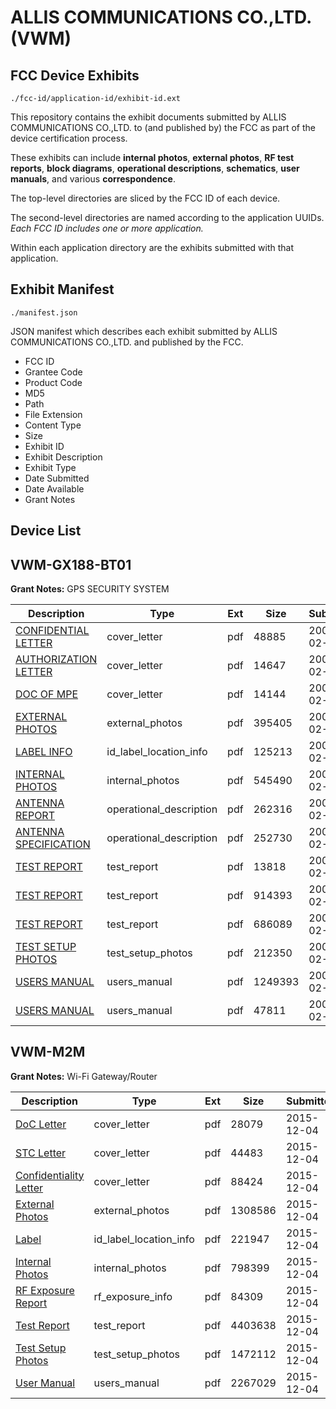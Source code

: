 # ALLIS COMMUNICATIONS CO.,LTD. (VWM)
## FCC Device Exhibits

```
./fcc-id/application-id/exhibit-id.ext
```

This repository contains the exhibit documents submitted by ALLIS COMMUNICATIONS CO.,LTD. to (and published by) the FCC as part of the device certification process.

These exhibits can include **internal photos**, **external photos**, **RF test reports**, **block diagrams**, **operational descriptions**, **schematics**, **user manuals**, and various **correspondence**.

The top-level directories are sliced by the FCC ID of each device.

The second-level directories are named according to the application UUIDs. *Each FCC ID includes one or more application.*

Within each application directory are the exhibits submitted with that application. 

## Exhibit Manifest

```
./manifest.json
```

JSON manifest which describes each exhibit submitted by ALLIS COMMUNICATIONS CO.,LTD. and published by the FCC.

- FCC ID
- Grantee Code
- Product Code
- MD5
- Path
- File Extension
- Content Type
- Size
- Exhibit ID
- Exhibit Description
- Exhibit Type
- Date Submitted
- Date Available
- Grant Notes

## Device List
## VWM-GX188-BT01
**Grant Notes:** GPS SECURITY SYSTEM

| Description | Type | Ext | Size | Submitted | Available |
| ----------- | ---- | --- | ---- | --------- | --------- |
| [CONFIDENTIAL LETTER](VWM-GX188-BT01/02a89e411245f438928c8ea86f54ea12/906598.pdf) | cover_letter | pdf | 48885 | 2008-02-26 | 2008-02-27 |
| [AUTHORIZATION LETTER](VWM-GX188-BT01/02a89e411245f438928c8ea86f54ea12/906599.pdf) | cover_letter | pdf | 14647 | 2008-02-26 | 2008-02-27 |
| [DOC OF MPE](VWM-GX188-BT01/02a89e411245f438928c8ea86f54ea12/906610.pdf) | cover_letter | pdf | 14144 | 2008-02-26 | 2008-02-27 |
| [EXTERNAL PHOTOS](VWM-GX188-BT01/02a89e411245f438928c8ea86f54ea12/906594.pdf) | external_photos | pdf | 395405 | 2008-02-26 | 2008-02-27 |
| [LABEL INFO](VWM-GX188-BT01/02a89e411245f438928c8ea86f54ea12/906611.pdf) | id_label_location_info | pdf | 125213 | 2008-02-26 | 2008-02-27 |
| [INTERNAL PHOTOS](VWM-GX188-BT01/02a89e411245f438928c8ea86f54ea12/906595.pdf) | internal_photos | pdf | 545490 | 2008-02-26 | 2008-02-27 |
| [ANTENNA REPORT](VWM-GX188-BT01/02a89e411245f438928c8ea86f54ea12/906593.pdf) | operational_description | pdf | 262316 | 2008-02-26 | 2008-02-27 |
| [ANTENNA SPECIFICATION](VWM-GX188-BT01/02a89e411245f438928c8ea86f54ea12/906612.pdf) | operational_description | pdf | 252730 | 2008-02-26 | 2008-02-27 |
| [TEST REPORT](VWM-GX188-BT01/02a89e411245f438928c8ea86f54ea12/906613.pdf) | test_report | pdf | 13818 | 2008-02-26 | 2008-02-27 |
| [TEST REPORT](VWM-GX188-BT01/02a89e411245f438928c8ea86f54ea12/906615.pdf) | test_report | pdf | 914393 | 2008-02-26 | 2008-02-27 |
| [TEST REPORT](VWM-GX188-BT01/02a89e411245f438928c8ea86f54ea12/906616.pdf) | test_report | pdf | 686089 | 2008-02-26 | 2008-02-27 |
| [TEST SETUP  PHOTOS](VWM-GX188-BT01/02a89e411245f438928c8ea86f54ea12/906596.pdf) | test_setup_photos | pdf | 212350 | 2008-02-26 | 2008-02-27 |
| [USERS MANUAL](VWM-GX188-BT01/02a89e411245f438928c8ea86f54ea12/906597.pdf) | users_manual | pdf | 1249393 | 2008-02-26 | 2008-02-27 |
| [USERS MANUAL](VWM-GX188-BT01/02a89e411245f438928c8ea86f54ea12/906614.pdf) | users_manual | pdf | 47811 | 2008-02-26 | 2008-02-27 |
## VWM-M2M
**Grant Notes:** Wi-Fi Gateway/Router

| Description | Type | Ext | Size | Submitted | Available |
| ----------- | ---- | --- | ---- | --------- | --------- |
| [DoC Letter](VWM-M2M/665914e1f46ab5d5d9cd247611e3c8b6/2830518.pdf) | cover_letter | pdf | 28079 | 2015-12-04 | 2015-12-04 |
| [STC Letter](VWM-M2M/665914e1f46ab5d5d9cd247611e3c8b6/2830603.pdf) | cover_letter | pdf | 44483 | 2015-12-04 | 2015-12-04 |
| [Confidentiality Letter](VWM-M2M/665914e1f46ab5d5d9cd247611e3c8b6/2830604.pdf) | cover_letter | pdf | 88424 | 2015-12-04 | 2015-12-04 |
| [External Photos](VWM-M2M/665914e1f46ab5d5d9cd247611e3c8b6/2830593.pdf) | external_photos | pdf | 1308586 | 2015-12-04 | 2016-06-01 |
| [Label](VWM-M2M/665914e1f46ab5d5d9cd247611e3c8b6/2830592.pdf) | id_label_location_info | pdf | 221947 | 2015-12-04 | 2015-12-04 |
| [Internal Photos](VWM-M2M/665914e1f46ab5d5d9cd247611e3c8b6/2830599.pdf) | internal_photos | pdf | 798399 | 2015-12-04 | 2016-06-01 |
| [RF Exposure Report](VWM-M2M/665914e1f46ab5d5d9cd247611e3c8b6/2830601.pdf) | rf_exposure_info | pdf | 84309 | 2015-12-04 | 2015-12-04 |
| [Test Report](VWM-M2M/665914e1f46ab5d5d9cd247611e3c8b6/2830596.pdf) | test_report | pdf | 4403638 | 2015-12-04 | 2015-12-04 |
| [Test Setup Photos](VWM-M2M/665914e1f46ab5d5d9cd247611e3c8b6/2830597.pdf) | test_setup_photos | pdf | 1472112 | 2015-12-04 | 2016-06-01 |
| [User Manual](VWM-M2M/665914e1f46ab5d5d9cd247611e3c8b6/2830598.pdf) | users_manual | pdf | 2267029 | 2015-12-04 | 2016-06-01 |

